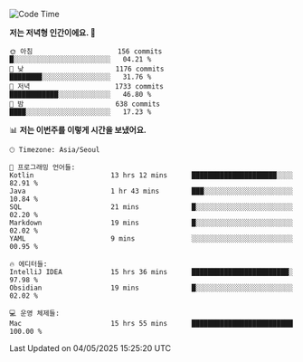   <!--START_SECTION:waka-->
![Code Time](http://img.shields.io/badge/Code%20Time-616%20hrs%2011%20mins-blue)

**저는 저녁형 인간이에요. 🦉** 

```text
🌞 아침                     156 commits         █░░░░░░░░░░░░░░░░░░░░░░░░   04.21 % 
🌆 낮　                     1176 commits        ████████░░░░░░░░░░░░░░░░░   31.76 % 
🌃 저녁                     1733 commits        ████████████░░░░░░░░░░░░░   46.80 % 
🌙 밤　                     638 commits         ████░░░░░░░░░░░░░░░░░░░░░   17.23 % 
```


📊 **저는 이번주를 이렇게 시간을 보냈어요.** 

```text
🕑︎ Timezone: Asia/Seoul

💬 프로그래밍 언어들: 
Kotlin                   13 hrs 12 mins      █████████████████████░░░░   82.91 % 
Java                     1 hr 43 mins        ███░░░░░░░░░░░░░░░░░░░░░░   10.84 % 
SQL                      21 mins             █░░░░░░░░░░░░░░░░░░░░░░░░   02.20 % 
Markdown                 19 mins             █░░░░░░░░░░░░░░░░░░░░░░░░   02.02 % 
YAML                     9 mins              ░░░░░░░░░░░░░░░░░░░░░░░░░   00.95 % 

🔥 에디터들: 
IntelliJ IDEA            15 hrs 36 mins      ████████████████████████░   97.98 % 
Obsidian                 19 mins             █░░░░░░░░░░░░░░░░░░░░░░░░   02.02 % 

💻 운영 체제들: 
Mac                      15 hrs 55 mins      █████████████████████████   100.00 % 
```


 Last Updated on 04/05/2025 15:25:20 UTC
<!--END_SECTION:waka-->
